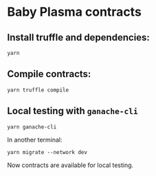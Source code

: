 # Baby Plasma contracts

## Install truffle and dependencies:

```
yarn
```

## Compile contracts:

```
yarn truffle compile
```

## Local testing with `ganache-cli`

```
yarn ganache-cli
```

In another terminal:

```
yarn migrate --network dev
```

Now contracts are available for local testing.